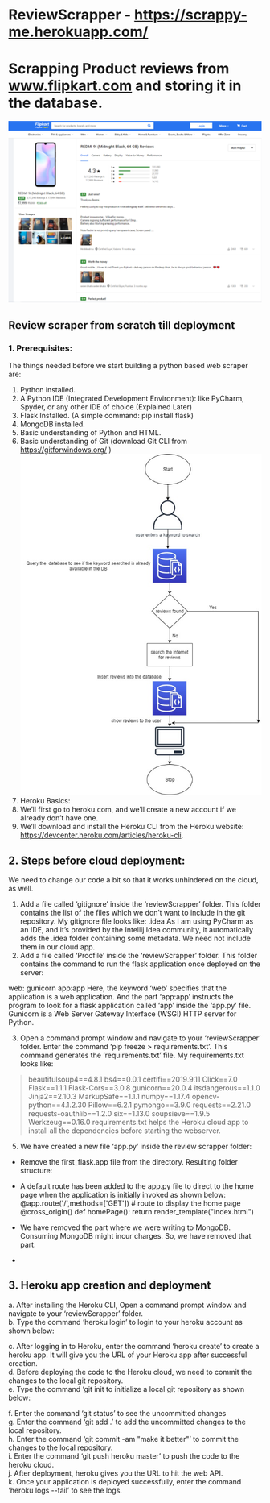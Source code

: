 # ReviewScrapper - https://scrappy-me.herokuapp.com/
# Scrapping Product reviews from www.flipkart.com and storing it in the database.

![](review.png)
## Review scraper from scratch till deployment
### 1.	Prerequisites:
The things needed before we start building a python based web scraper are:
1.	Python installed.
2.  A Python IDE (Integrated Development Environment): like PyCharm, Spyder, or any other IDE of choice (Explained Later)
3.	Flask Installed. (A simple command: pip install flask)
4.	MongoDB installed.
5.	Basic understanding of Python and HTML.
6.	Basic understanding of Git (download Git CLI from https://gitforwindows.org/ )
![](arch.jpg)
6.	Heroku Basics:
1.	We’ll first go to heroku.com, and we’ll create a new account if we already don’t have one.
2.	We’ll download and install the Heroku CLI from the Heroku website: https://devcenter.heroku.com/articles/heroku-cli.
## 2.	Steps before cloud deployment:
We need to change our code a bit so that it works unhindered on the cloud, as well.
1. Add a file called ‘gitignore’ inside the ‘reviewScrapper’ folder. This folder contains the list of the files which we don’t want to include in the git repository. My gitignore file looks like:
.idea
As I am using PyCharm as an IDE, and it’s provided by the Intellij Idea community, it automatically adds the .idea folder containing some metadata. We need not include them in our cloud app.
2. 	Add a file called ‘Procfile’ inside the ‘reviewScrapper’ folder. This folder contains the command to run the flask application once deployed on the server:

web: gunicorn app:app
Here, the keyword ‘web’ specifies that the application is a web application. And the part ‘app:app’ instructs the program to look for a flask application called ‘app’ inside the ‘app.py’ file. Gunicorn is a Web Server Gateway Interface (WSGI) HTTP server for Python.

3. 	Open a command prompt window and navigate to your ‘reviewScrapper’ folder. Enter the command ‘pip freeze > requirements.txt’. This command generates the ‘requirements.txt’ file. My requirements.txt looks like:

> beautifulsoup4==4.8.1
 bs4==0.0.1
 certifi==2019.9.11
 Click==7.0
 Flask==1.1.1
 Flask-Cors==3.0.8
 gunicorn==20.0.4
 itsdangerous==1.1.0
 Jinja2==2.10.3
 MarkupSafe==1.1.1
 numpy==1.17.4
 opencv-python==4.1.2.30
 Pillow==6.2.1
 pymongo==3.9.0
 requests==2.21.0
 requests-oauthlib==1.2.0
 six==1.13.0
 soupsieve==1.9.5
 Werkzeug==0.16.0
requirements.txt helps the Heroku cloud app to install all the dependencies before starting the webserver.

5.	We have created a new file ‘app.py’ inside the review scrapper folder:
 
*	Remove the first_flask.app file from the directory. Resulting folder structure:
 
*	A default route has been added to the app.py file to direct  to the home page when the application is initially invoked as shown below:
@app.route('/',methods=['GET'])  # route to display the home page
@cross_origin()
def homePage():
    return render_template("index.html")

*	We have removed the part where we were writing to MongoDB. Consuming MongoDB might incur charges. So, we have removed that part. 
*	
## 3.	Heroku app creation and deployment
a.	After installing the Heroku CLI, Open a command prompt window and navigate to your ‘reviewScrapper’ folder.<br>
b.	Type the command ‘heroku login’ to login to your heroku account as shown   below:<br>
 
c.	After logging in to Heroku, enter the command ‘heroku create’ to create a heroku app. It will give you the URL of your Heroku app after successful creation.<br>
d.	Before deploying the code to the Heroku cloud, we need to commit the changes to the local git repository.<br>
e.	Type the command ‘git init to initialize a local git repository  as shown below:<br>
 
f.	Enter the command ‘git status’ to see the uncommitted changes<br>
g.	Enter the command ‘git add .’ to add the uncommitted changes to the local repository.<br>
h.	Enter the command ‘git commit -am "make it better"’ to commit the changes to the local repository.<br>
i.	Enter the command ‘git push heroku master’ to push the code to the heroku cloud.<br>
j.	After deployment, heroku gives you the URL to hit the web API.<br>
k.	Once your application is deployed successfully, enter the command ‘heroku logs --tail’ to see the logs.<br>
